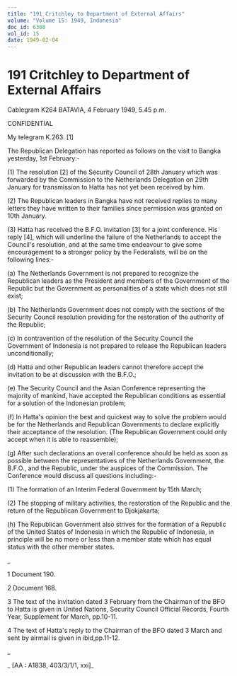 ```yaml
---
title: "191 Critchley to Department of External Affairs"
volume: "Volume 15: 1949, Indonesia"
doc_id: 6360
vol_id: 15
date: 1949-02-04
---
```


# 191 Critchley to Department of External Affairs

Cablegram K264 BATAVIA, 4 February 1949, 5.45 p.m.

CONFIDENTIAL

My telegram K.263. [1]

The Republican Delegation has reported as follows on the visit to Bangka yesterday, 1st February:-

(1) The resolution [2] of the Security Council of 28th January which was forwarded by the Commission to the Netherlands Delegation on 29th January for transmission to Hatta has not yet been received by him.

(2) The Republican leaders in Bangka have not received replies to many letters they have written to their families since permission was granted on 10th January.

(3) Hatta has received the B.F.O. invitation [3] for a joint conference. His reply [4], which will underline the failure of the Netherlands to accept the Council's resolution, and at the same time endeavour to give some encouragement to a stronger policy by the Federalists, will be on the following lines:-

(a) The Netherlands Government is not prepared to recognize the Republican leaders as the President and members of the Government of the Republic but the Government as personalities of a state which does not still exist;

(b) The Netherlands Government does not comply with the sections of the Security Council resolution providing for the restoration of the authority of the Republic;

(c) In contravention of the resolution of the Security Council the Government of Indonesia is not prepared to release the Republican leaders unconditionally;

(d) Hatta and other Republican leaders cannot therefore accept the invitation to be at discussion with the B.F.O.;

(e) The Security Council and the Asian Conference representing the majority of mankind, have accepted the Republican conditions as essential for a solution of the Indonesian problem;

(f) In Hatta's opinion the best and quickest way to solve the problem would be for the Netherlands and Republican Governments to declare explicitly their acceptance of the resolution. (The Republican Government could only accept when it is able to reassemble);

(g) After such declarations an overall conference should be held as soon as possible between the representatives of the Netherlands Government, the B.F.O., and the Republic, under the auspices of the Commission. The Conference would discuss all questions including:-

(1) The formation of an Interim Federal Government by 15th March;

(2) The stopping of military activities, the restoration of the Republic and the return of the Republican Government to Djokjakarta;

(h) The Republican Government also strives for the formation of a Republic of the United States of Indonesia in which the Republic of Indonesia, in principle will be no more or less than a member state which has equal status with the other member states.

_

1 Document 190.

2 Document 168.

3 The text of the invitation dated 3 February from the Chairman of the BFO to Hatta is given in United Nations, Security Council Official Records, Fourth Year, Supplement for March, pp.10-11.

4 The text of Hatta's reply to the Chairman of the BFO dated 3 March and sent by airmail is given in ibid,pp.11-12.

_

_ [AA : A1838, 403/3/1/1, xxi]_
